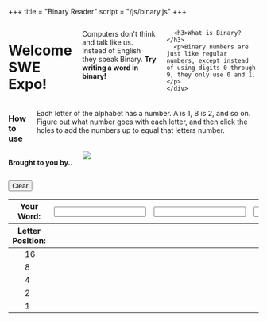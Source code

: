 +++
title = "Binary Reader"
script = "/js/binary.js"
+++

<div class="container">
  <div class="row">
    <div class="col-xs-12 columns">
      <h1>Welcome SWE Expo!</h1>
      <p class="lead">Computers don't think and talk like us. Instead of English they speak Binary. <strong>Try writing a word in binary!</strong></p>

      <h3>What is Binary?</h3>
      <p>Binary numbers are just like regular numbers, except instead of using digits 0 through 9, they only use 0 and 1.</p>
    </div>
  </div>

  <div class="row">
    <div class="col-xs-7 columns">
      <h3>How to use</h3>
      <p>Each letter of the alphabet has a number. A is 1, B is 2, and so on. Figure out what number goes with each letter, and then click the holes to add the numbers up to equal that letters number.</p>
    </div>
    <div class="col-xs-5 columns">
      <p><strong>Brought to you by..</strong></p>
      <a href="http://makeict.org" title="MakeICT"><img src="/images/makeict-logo.png"></a>
    </div>
  </div>

  <button class="btn" id="clear">Clear</button>

  <table border="0" id="binary-reader-table">
    <thead>
      <tr id="word-input">
        <th colspan="2">Your Word:</th>
        <th>
          <input type="text" name="letter-0" value="">
        </th>
        <th>
          <input type="text" name="letter-1" value="">
        </th>
        <th>
          <input type="text" name="letter-2" value="">
        </th>
        <th>
          <input type="text" name="letter-3" value="">
        </th>
        <th>
          <input type="text" name="letter-4" value="">
        </th>
        <th>
          <input type="text" name="letter-5" value="">
        </th>
        <th>
          <input type="text" name="letter-6" value="">
        </th>
        <th>
          <input type="text" name="letter-7" value="">
        </th>
      </tr>
      <tr id="letter-position">
        <th colspan="2">Letter Position:</th>
        <th>
          <span id="letter-position-0"></span>
        </th>
        <th>
          <span id="letter-position-1"></span>
        </th>
        <th>
          <span id="letter-position-2"></span>
        </th>
        <th>
          <span id="letter-position-3"></span>
        </th>
        <th>
          <span id="letter-position-4"></span>
        </th>
        <th>
          <span id="letter-position-5"></span>
        </th>
        <th>
          <span id="letter-position-6"></span>
        </th>
        <th>
          <span id="letter-position-7"></span>
        </th>
    </thead>
    <tbody>
      <tr>
        <td></td>
        <td>16</td>
        <td data-letter="0" data-hole="0" data-value="16" class="hole"><span></span></td>
        <td data-letter="1" data-hole="0" data-value="16" class="hole"><span></span></td>
        <td data-letter="2" data-hole="0" data-value="16" class="hole"><span></span></td>
        <td data-letter="3" data-hole="0" data-value="16" class="hole"><span></span></td>
        <td data-letter="4" data-hole="0" data-value="16" class="hole"><span></span></td>
        <td data-letter="5" data-hole="0" data-value="16" class="hole"><span></span></td>
        <td data-letter="6" data-hole="0" data-value="16" class="hole"><span></span></td>
        <td data-letter="7" data-hole="0" data-value="16" class="hole"><span></span></td>
      </tr>
      <tr>
        <td></td>
        <td>8</td>
        <td data-letter="0" data-hole="1" data-value="8" class="hole"><span></span></td>
        <td data-letter="1" data-hole="1" data-value="8" class="hole"><span></span></td>
        <td data-letter="2" data-hole="1" data-value="8" class="hole"><span></span></td>
        <td data-letter="3" data-hole="1" data-value="8" class="hole"><span></span></td>
        <td data-letter="4" data-hole="1" data-value="8" class="hole"><span></span></td>
        <td data-letter="5" data-hole="1" data-value="8" class="hole"><span></span></td>
        <td data-letter="6" data-hole="1" data-value="8" class="hole"><span></span></td>
        <td data-letter="7" data-hole="1" data-value="8" class="hole"><span></span></td>
      </tr>
      <tr>
        <td></td>
        <td>4</td>
        <td data-letter="0" data-hole="2" data-value="4" class="hole"><span></span></td>
        <td data-letter="1" data-hole="2" data-value="4" class="hole"><span></span></td>
        <td data-letter="2" data-hole="2" data-value="4" class="hole"><span></span></td>
        <td data-letter="3" data-hole="2" data-value="4" class="hole"><span></span></td>
        <td data-letter="4" data-hole="2" data-value="4" class="hole"><span></span></td>
        <td data-letter="5" data-hole="2" data-value="4" class="hole"><span></span></td>
        <td data-letter="6" data-hole="2" data-value="4" class="hole"><span></span></td>
        <td data-letter="7" data-hole="2" data-value="4" class="hole"><span></span></td>
      </tr>
      <tr>
        <td></td>
        <td>2</td>
        <td data-letter="0" data-hole="3" data-value="2" class="hole"><span></span></td>
        <td data-letter="1" data-hole="3" data-value="2" class="hole"><span></span></td>
        <td data-letter="2" data-hole="3" data-value="2" class="hole"><span></span></td>
        <td data-letter="3" data-hole="3" data-value="2" class="hole"><span></span></td>
        <td data-letter="4" data-hole="3" data-value="2" class="hole"><span></span></td>
        <td data-letter="5" data-hole="3" data-value="2" class="hole"><span></span></td>
        <td data-letter="6" data-hole="3" data-value="2" class="hole"><span></span></td>
        <td data-letter="7" data-hole="3" data-value="2" class="hole"><span></span></td>
      </tr>
      <tr>
        <td></td>
        <td>1</td>
        <td data-letter="0" data-hole="4" data-value="1" class="hole"><span></span></td>
        <td data-letter="1" data-hole="4" data-value="1" class="hole"><span></span></td>
        <td data-letter="2" data-hole="4" data-value="1" class="hole"><span></span></td>
        <td data-letter="3" data-hole="4" data-value="1" class="hole"><span></span></td>
        <td data-letter="4" data-hole="4" data-value="1" class="hole"><span></span></td>
        <td data-letter="5" data-hole="4" data-value="1" class="hole"><span></span></td>
        <td data-letter="6" data-hole="4" data-value="1" class="hole"><span></span></td>
        <td data-letter="7" data-hole="4" data-value="1" class="hole"><span></span></td>
      </tr>
    </tbody>
  </table>
</div>

<script src="https://cdnjs.cloudflare.com/ajax/libs/jquery/2.1.3/jquery.min.js"></script>
<script src="https://cdnjs.cloudflare.com/ajax/libs/jquery.touchswipe/1.6.4/jquery.touchSwipe.min.js"></script>
